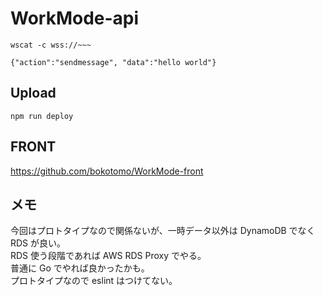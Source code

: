 # WorkMode-api

```
wscat -c wss://~~~

{"action":"sendmessage", "data":"hello world"}
```

## Upload

```
npm run deploy
```

## FRONT

https://github.com/bokotomo/WorkMode-front

## メモ

今回はプロトタイプなので関係ないが、一時データ以外は DynamoDB でなく RDS が良い。  
RDS 使う段階であれば AWS RDS Proxy でやる。  
普通に Go でやれば良かったかも。  
プロトタイプなので eslint はつけてない。
